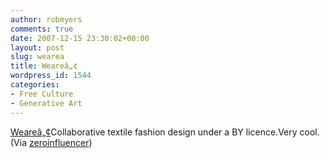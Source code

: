 ```yaml
---
author: robmyers
comments: true
date: 2007-12-15 23:30:02+00:00
layout: post
slug: wearea
title: Weareâ„¢
wordpress_id: 1544
categories:
- Free Culture
- Generative Art
---
```


[Weareâ„¢](http://weare.movingbrands.com/)Collaborative textile fashion design under a BY licence.Very cool.(Via [zeroinfluencer](http://zeroinfluence.wordpress.com/))

